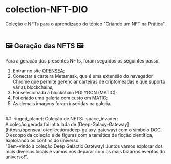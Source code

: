# colection-NFT-DIO
Coleção e NFTs para o aprendizado do tópico "Criando um NFT na Prática". </br>
</br>
## :framed_picture: Geração das NFTS :framed_picture:</br>
Para a geração dos presentes NFTs, foram seguidos os seguintes passo:</br>
1. Entrar no site [OPENSEA](https://opensea.io);</br>
2. Conectar a carteira Metamask, que é uma extensão do navegador Chrome que permite gerenciar carteiras de criptomeadas e que suporta várias blockchains;</br>
3. Foi selecionada a blockchain POLYGON (MATIC);</br>
4. Foi criado uma galeria com custo em MATIC;</br>
5. As demais imagens foram inseridas na galeria.</br>
</br>
## :ringed_planet: Coleção de NFTS: :space_invader: </br>
A coleção gerada foi intitulada de [Deep-Galaxy-Gateway](https://opensea.io/collection/deep-galaxy-gateway) com o símbolo DGG.</br>
O escopo da coleção é de figuras com a temática de ficção científica, explorando os confins do universo.</br>
"Bem-vindo à coleção Deep Galactic Gateway! Juntos vamos explorar dos mais diversos locais e vamos nos deparar com os mais bizarros eventos do universo!".</br>


